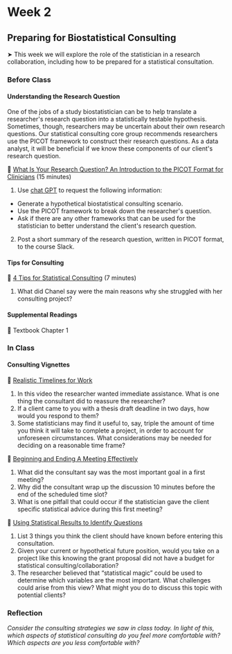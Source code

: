 # Week 2

## Preparing for Biostatistical Consulting

&#x27A4; This week we will explore the role of the statistician in a research collaboration, including how to be prepared for a statistical consultation.

### Before Class

#### Understanding the Research Question

One of the jobs of a study biostatistician can be to help translate a researcher's research question into a statistically testable hypothesis. Sometimes, though, researchers may be uncertain about their own research questions. Our statistical consulting core group recommends researchers use the PICOT framework to construct their research questions. As a data analyst, it will be beneficial if we know these components of our client's research question.

📖 [What Is Your Research Question? An Introduction to the PICOT Format for Clinicians](https://www.ncbi.nlm.nih.gov/pmc/articles/PMC3430448/) (15 minutes)<br />  

1. Use [chat GPT](chatgpt.com) to request the following information:

* Generate a hypothetical biostatistical consulting scenario. 
* Use the PICOT framework to break down the researcher's question.
* Ask if there are any other frameworks that can be used for the statistician to better understand the client's research question.
  
2. Post a short summary of the research question, written in PICOT format, to the course Slack.

#### Tips for Consulting
   
📖 [4 Tips for Statistical Consulting](https://blogs.ams.org/mathgradblog/2021/10/11/4-tips-for-statistical-consulting-learn-from-my-mistakes/) (7 minutes) 

1. What did Chanel say were the main reasons why she struggled with her consulting project?

#### Supplemental Readings

📖 Textbook Chapter 1

### In Class

#### Consulting Vignettes 

🎥 [Realistic Timelines for Work](https://www.youtube.com/watch?v=ueF1oe0ct4s)  

1. In this video the researcher wanted immediate assistance. What is one thing the consultant did to reassure the researcher?
2. If a client came to you with a thesis draft deadline in two days, how would you respond to them?  
3. Some statisticians may find it useful to, say, triple the amount of time you think it will take to complete a project, in order to account for unforeseen circumstances. What considerations may be needed for deciding on a reasonable time frame?  

🎥 [Beginning and Ending A Meeting Effectively](https://www.youtube.com/watch?v=_3l1DEXoXRM)  

1. What did the consultant say was the most important goal in a first meeting? 
2. Why did the consultant wrap up the discussion 10 minutes before the end of the scheduled time slot?
3. What is one pitfall that could occur if the statistician gave the client specific statistical advice during this first meeting?

🎥 [Using Statistical Results to Identify Questions](https://www.youtube.com/watch?v=upkMfMF0k2k)  

1. List 3 things you think the client should have known before entering this consultation.  
2. Given your current or hypothetical future position, would you take on a project like this knowing the grant proposal did not have a budget for statistical consulting/collaboration?  
3. The researcher believed that “statistical magic” could be used to determine which variables are the most important. What challenges could arise from this view? What might you do to discuss this topic with potential clients?  

### Reflection

*Consider the consulting strategies we saw in class today. In light of this, which aspects of statistical consulting do you feel more comfortable with? Which aspects are you less comfortable with?* 